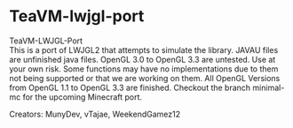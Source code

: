 # TeaVM-lwjgl-port
TeaVM-LWJGL-Port<br />
This is a port of LWJGL2 that attempts to simulate the library.
JAVAU files are unfinished java files.
OpenGL 3.0 to OpenGL 3.3 are untested. Use at your own risk.
Some functions may have no implementations due to them not being supported or that we are working on them.
All OpenGL Versions from OpenGL 1.1 to OpenGL 3.3 are finished.
Checkout the branch minimal-mc for the upcoming Minecraft port.

Creators: MunyDev, vTajae, WeekendGamez12
